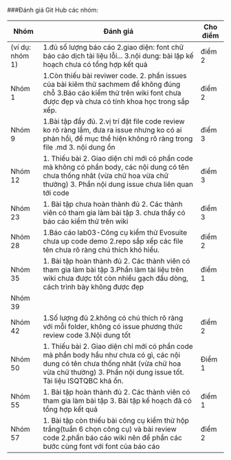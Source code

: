 ###Đánh giá Git Hub các nhóm:

Nhóm|Đánh giá|Cho điểm
----|----|-----
(ví dụ: nhóm 1)|1.đủ số lượng báo cáo 2.giao diện: font chữ báo cáo dịch tài liệu lỗi... 3.nội dung: bài lập kế hoạch chưa có tổng hợp kết quả|điểm 2
Nhóm 1|1.Còn thiếu bài reviwer code. 2. phần issues của bài kiêm thử sachmem để không đúng chỗ 3.Báo cáo kiểm thử trên wiki font chưa được đẹp và chưa có tính khoa học trong sắp xếp. | điểm 2
Nhóm 9|1.Bài tập đầy đủ. 2.vị trí đặt file code review ko rõ ràng lắm, đưa ra issue nhưng ko có ai phản hồi, đề mục thể hiện không rõ ràng trong file .md 3. nội dung ổn| điểm 3
Nhóm 12|1. Thiếu bài 2. Giao diện chỉ mới có phần code mà không có phần body, các nội dung có tên chưa thống nhât (vừa chữ hoa vừa chữ thường) 3. Phần nội dung issue chưa liên quan tới code| điểm 3
Nhóm 23|1. Bài tập chưa hoàn thành đủ 2. Các thành viên có tham gia làm bài tập 3. chưa thấy có báo cáo kiểm thử trên wiki | điểm 3
Nhóm 28|1.Báo cáo lab03-Công cụ kiểm thử Evosuite chưa up code demo 2.repo sắp xếp các file tên chưa rõ ràng chú thích khó hiểu.| điểm 2
Nhóm 35|1. Bài tập hoàn thành đủ 2. Các thành viên có tham gia làm bài tập 3.Phần làm tài liệu trên wiki chưa được tốt còn nhiều gạch đầu dòng, cách trình bày không được đẹp| điểm 1
Nhóm 39||
Nhóm 42|1.Số lượng đủ 2.không có chú thích rõ ràng với mỗi folder, không có issue phương thức review code 3.Nội dung tốt|điểm 2
Nhóm 50|1. Thiếu bài 2. Giao diện chỉ mới có phần code mà phần body hầu như chưa có gì, các nội dung có tên chưa thống nhât (vừa chữ hoa vừa chữ thường) 3. Phần nội dung issue tốt. Tài liệu ISQTQBC khá ổn.|Điểm 1
Nhóm 55|1. Bài tập hoàn thành đủ 2. Các thành viên có tham gia làm bài tập 3. Bài tập kế hoạch đã có tổng hợp kết quả  | điểm 1
Nhóm 57|1. Bài tập còn thiếu bài công cụ kiểm thử hộp trắng(tuần 6 chọn công cụ) và bài review code 2.phần báo cáo wiki nên để phần các bước cùng font với font của báo cáo| điểm 2

